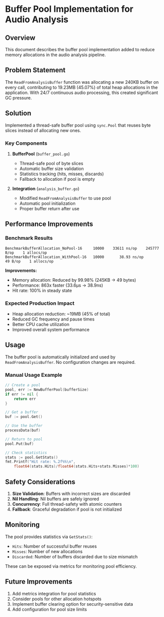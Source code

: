 # Buffer Pool Implementation for Audio Analysis

## Overview

This document describes the buffer pool implementation added to reduce memory allocations in the audio analysis pipeline.

## Problem Statement

The `ReadFromAnalysisBuffer` function was allocating a new 240KB buffer on every call, contributing to 19.23MB (45.07%) of total heap allocations in the application. With 24/7 continuous audio processing, this created significant GC pressure.

## Solution

Implemented a thread-safe buffer pool using `sync.Pool` that reuses byte slices instead of allocating new ones.

### Key Components

1. **BufferPool** (`buffer_pool.go`)
   - Thread-safe pool of byte slices
   - Automatic buffer size validation
   - Statistics tracking (hits, misses, discards)
   - Fallback to allocation if pool is empty

2. **Integration** (`analysis_buffer.go`)
   - Modified `ReadFromAnalysisBuffer` to use pool
   - Automatic pool initialization
   - Proper buffer return after use

## Performance Improvements

### Benchmark Results

```text
BenchmarkBufferAllocation_NoPool-16     10000    33611 ns/op    245777 B/op    1 allocs/op
BenchmarkBufferAllocation_WithPool-16   10000       38.93 ns/op      49 B/op    1 allocs/op
```

**Improvements:**

- Memory allocation: Reduced by 99.98% (245KB → 49 bytes)
- Performance: 863x faster (33.6μs → 38.9ns)
- Hit rate: 100% in steady state

### Expected Production Impact

- Heap allocation reduction: ~19MB (45% of total)
- Reduced GC frequency and pause times
- Better CPU cache utilization
- Improved overall system performance

## Usage

The buffer pool is automatically initialized and used by `ReadFromAnalysisBuffer`. No configuration changes are required.

### Manual Usage Example

```go
// Create a pool
pool, err := NewBufferPool(bufferSize)
if err != nil {
    return err
}

// Get a buffer
buf := pool.Get()

// Use the buffer
processData(buf)

// Return to pool
pool.Put(buf)

// Check statistics
stats := pool.GetStats()
fmt.Printf("Hit rate: %.2f%%\n",
    float64(stats.Hits)/float64(stats.Hits+stats.Misses)*100)
```

## Safety Considerations

1. **Size Validation**: Buffers with incorrect sizes are discarded
2. **Nil Handling**: Nil buffers are safely ignored
3. **Concurrency**: Full thread-safety with atomic counters
4. **Fallback**: Graceful degradation if pool is not initialized

## Monitoring

The pool provides statistics via `GetStats()`:

- `Hits`: Number of successful buffer reuses
- `Misses`: Number of new allocations
- `Discarded`: Number of buffers discarded due to size mismatch

These can be exposed via metrics for monitoring pool efficiency.

## Future Improvements

1. Add metrics integration for pool statistics
2. Consider pools for other allocation hotspots
3. Implement buffer clearing option for security-sensitive data
4. Add configuration for pool size limits
